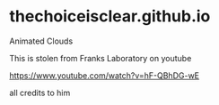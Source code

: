 # thechoiceisclear.github.io
Animated Clouds

This is stolen from Franks Laboratory on youtube

https://www.youtube.com/watch?v=hF-QBhDG-wE

all credits to him
